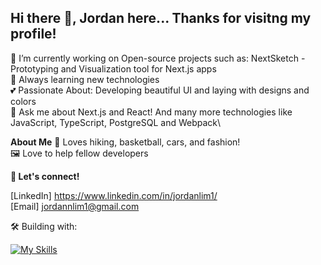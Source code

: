 ## Hi there 👋, Jordan here... Thanks for visitng my profile!

🔭 I’m currently working on Open-source projects such as: NextSketch - Prototyping and Visualization tool for Next.js apps \
🌱 Always learning new technologies\
💕 Passionate About: Developing beautiful UI and laying with designs and colors\
💬 Ask me about Next.js and React! And many more technologies like JavaScript, TypeScript, PostgreSQL and Webpack\


**About Me**
🎥 Loves hiking, basketball, cars, and fashion!\
🖼️ Love to help fellow developers


**📧 Let's connect!**

[LinkedIn] https://www.linkedin.com/in/jordanlim1/  \
[Email] jordannlim1@gmail.com   

🛠 Building with:

[![My Skills](https://skillicons.dev/icons?i=react,js,ts,mongodb,postgres,webpack,aws,html,css)](https://skillicons.dev)

